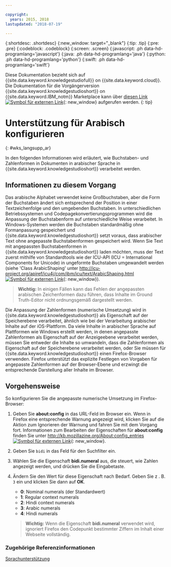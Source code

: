 ```yaml
---

copyright:
  years: 2015, 2018
lastupdated: "2018-07-19"

---
```


{:shortdesc: .shortdesc}
{:new_window: target="_blank"}
{:tip: .tip}
{:pre: .pre}
{:codeblock: .codeblock}
{:screen: .screen}
{:javascript: .ph data-hd-programlang='javascript'}
{:java: .ph data-hd-programlang='java'}
{:python: .ph data-hd-programlang='python'}
{:swift: .ph data-hd-programlang='swift'}

Diese Dokumentation bezieht sich auf {{site.data.keyword.knowledgestudiofull}} on {{site.data.keyword.cloud}}. Die Dokumentation für die Vorgängerversion {{site.data.keyword.knowledgestudioshort}} on {{site.data.keyword.IBM_notm}} Marketplace kann über [diesen Link ![Symbol für externen Link](../../icons/launch-glyph.svg "Symbol für externen Link")](https://{DomainName}/docs/services/knowledge-studio/language-support-arabic.html){: new_window} aufgerufen werden.
{: tip}

# Unterstützung für Arabisch konfigurieren
{: #wks_langsupp_ar}

In den folgenden Informationen wird erläutert, wie Buchstaben- und Zahlenformen in Dokumenten in arabischer Sprache in {{site.data.keyword.knowledgestudioshort}} verarbeitet werden.

## Informationen zu diesem Vorgang

Das arabische Alphabet verwendet keine Großbuchstaben, aber die Form der Buchstaben ändert sich entsprechend der Position in einer Textzeichenfolge und den umgebenden Buchstaben. In unterschiedlichen Betriebssystemen und Codepagekonvertierungsprogrammen wird die Anpassung der Buchstabenform auf unterschiedliche Weise verarbeitet. In Windows-Systemen werden die Buchstaben standardmäßig ohne Formanpassung gespeichert und {{site.data.keyword.knowledgestudioshort}} setzt voraus, dass arabischer Text ohne angepasste Buchstabenformen gespeichert wird. Wenn Sie Text mit angepassten Buchstabenformen in {{site.data.keyword.knowledgestudioshort}} laden möchten, muss der Text zuerst mithilfe von Standardtools wie der ICU-API (ICU = International Components for Unicode) in ungeformte Buchstaben umgewandelt werden (siehe 'Class ArabicShaping' unter [http://icu-project.org/apiref/icu4j/com/ibm/icu/text/ArabicShaping.html ![Symbol für externen Link](../../icons/launch-glyph.svg "Symbol für externen Link")](http://icu-project.org/apiref/icu4j/com/ibm/icu/text/ArabicShaping.html){: new_window}).

> **Wichtig:** In einigen Fällen kann das Fehlen der angepassten arabischen Zeichenformen dazu führen, dass Inhalte im Ground Truth-Editor nicht ordnungsgemäß dargestellt werden.

Die Anpassung der Zahlenformen (numerische Umsetzung) wird in {{site.data.keyword.knowledgestudioshort}} als Eigenschaft auf der Speicherebene verarbeitet, ähnlich wie bei der Verarbeitung arabischer Inhalte auf der iOS-Plattform. Da viele Inhalte in arabischer Sprache auf Plattformen wie Windows erstellt werden, in denen angepasste Zahlenformen als Eigenschaft auf der Anzeigeebene verarbeitet werden, müssen Sie entweder die Inhalte so umwandeln, dass die Zahlenformen als Eigenschaft auf der Speicherebene verarbeitet werden, oder Sie müssen für {{site.data.keyword.knowledgestudioshort}} einen Firefox-Browser verwenden. Firefox unterstützt das explizite Festlegen von Vorgaben für angepasste Zahlenformen auf der Browser-Ebene und erzwingt die entsprechende Darstellung aller Inhalte im Browser.

## Vorgehensweise

So konfigurieren Sie die angepasste numerische Umsetzung im Firefox-Browser:

1. Geben Sie **about:config** in das URL-Feld im Browser ein. Wenn in Firefox eine entsprechende Warnung angezeigt wird, klicken Sie auf die Aktion zum Ignorieren der Warnung und fahren Sie mit dem Vorgang fort. Informationen zum Bearbeiten der Eigenschaften für **about:config** finden Sie unter [http://kb.mozillazine.org/About:config_entries ![Symbol für externen Link](../../icons/launch-glyph.svg "Symbol für externen Link")](http://kb.mozillazine.org/About:config_entries){: new_window}.
1. Geben Sie `bidi` in das Feld für den Suchfilter ein.
1. Wählen Sie die Eigenschaft **bidi.numeral** aus, die steuert, wie Zahlen angezeigt werden, und drücken Sie die Eingabetaste.
1. Ändern Sie den Wert für diese Eigenschaft nach Bedarf. Geben Sie z . B. `3` ein und klicken Sie dann auf **OK**.

    - **0**: Nominal numerals (der Standardwert)
    - **1**: Regular context numerals
    - **2**: Hindi context numerals
    - **3**: Arabic numerals
    - **4**: Hindi numerals

    > **Wichtig:** Wenn die Eigenschaft **bidi.numeral** verwendet wird, ignoriert Firefox den Codepunkt bestimmter Ziffern im Inhalt einer Webseite vollständig.

### Zugehörige Referenzinformationen

[Sprachunterstützung](/docs/services/watson-knowledge-studio/language-support.html)

